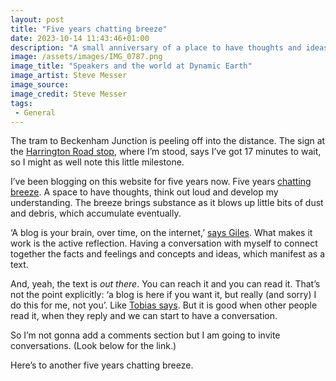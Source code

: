 ```yaml
---
layout: post
title: "Five years chatting breeze"
date: 2023-10-14 11:43:46+01:00
description: "A small anniversary of a place to have thoughts and ideas."
image: /assets/images/IMG_0787.png
image_title: "Speakers and the world at Dynamic Earth"
image_artist: Steve Messer
image_source:
image_credit: Steve Messer
tags:
 - General
---
```


The tram to Beckenham Junction is peeling off into the distance. The sign at the [Harrington Road stop](https://maps.apple.com/?address=London,%20England&auid=6219529738139393268&ll=51.399646,-0.060414&lsp=9902&q=Harrington%20Road%20Station), where I’m stood, says I’ve got 17 minutes to wait, so I might as well note this little milestone.

I’ve been blogging on this website for five years now. Five years [chatting breeze](https://www.urbandictionary.com/define.php?term=Chatting%20Breeze). A space to have thoughts, think out loud and develop my understanding. The breeze brings substance as it blows up little bits of dust and debris, which accumulate eventually.

‘A blog is your brain, over time, on the internet,’ [says Giles](https://gilest.org/blog-brain.html). What makes it work is the active reflection. Having a conversation with myself to connect together the facts and feelings and concepts and ideas, which manifest as a text. 

And, yeah, the text is _out there_. You can reach it and you can read it. That’s not the point explicitly: ‘a blog is here if you want it, but really (and sorry) I do this for me, not you’. Like [Tobias says](https://blog.tobiasrevell.com/2023/10/11/box099-1-15-years-of-blogging/). But it is good when other people read it, when they reply and we can start to have a conversation.

So I’m not gonna add a comments section but I am going to invite conversations. (Look below for the link.) 

Here’s to another five years chatting breeze.